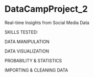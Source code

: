 # DataCampProject_2
Real-time Insights from Social Media Data


SKILLS TESTED:

DATA MANIPULATION

DATA VISUALIZATION

PROBABILITY & STATISTICS

IMPORTING & CLEANING DATA
